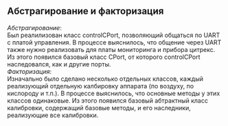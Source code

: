 ## Абстрагирование и факторизация
*Абстрагирование*: \
Был реалилизован класс controlCPort, позволяющий общаться по UART с платой управления.
В процессе выяснилось, что общение через UART также нужно реализовать для платы мониторинга и прибора цитрекс.
Из этого появился базовый класс CPort, от которого controlCPort наследовался, как и другие порты. \
*Факторизация*: \
Изначально было сделано несколько отдельных классов, каждый реализующий отдельную калбировку аппарата (по воздуху, по кислороду и т.п.).
В процессе выяснилось, что основные методы у этих классов одинаковые. 
Из этого появился базовый абтрактный класс калибровки, содержащий базовые методы, и его наследники,
реализующие все калибровки.
